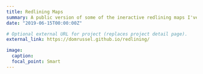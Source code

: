 ```yaml
---
title: Redlining Maps
summary: A public version of some of the ineractive redlining maps I've created in R, using Leaflet. <a href="https://domrussel.github.io/redlining/">[View Project] </a><a href="https://github.com/domrussel/redlining">[View GitHub Repo]</a>
date: "2019-06-15T00:00:00Z"

# Optional external URL for project (replaces project detail page).
external_link: https://domrussel.github.io/redlining/

image:
  caption:
  focal_point: Smart
---
```

